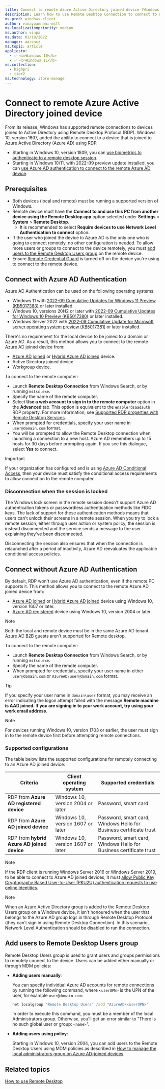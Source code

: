 ```yaml
---
title: Connect to remote Azure Active Directory joined device (Windows)
description: Learn how to use Remote Desktop Connection to connect to an Azure AD joined device.
ms.prod: windows-client
author: vinaypamnani-msft
ms.localizationpriority: medium
ms.author: vinpa
ms.date: 01/18/2022
manager: aaroncz
ms.topic: article
appliesto:
  - ✅ <b>Windows 10</b>
  - ✅ <b>Windows 11</b>
ms.collection:
  - highpri
  - tier2
ms.technology: itpro-manage
---
```


# Connect to remote Azure Active Directory joined device

From its release, Windows has supported remote connections to devices joined to Active Directory using Remote Desktop Protocol (RDP). Windows 10, version 1607, added the ability to connect to a device that is joined to Azure Active Directory (Azure AD) using RDP.

- Starting in Windows 10, version 1809, you can [use biometrics to authenticate to a remote desktop session](/windows/whats-new/whats-new-windows-10-version-1809#remote-desktop-with-biometrics).
- Starting in Windows 10/11, with 2022-09 preview update installed, you can [use Azure AD authentication to connect to the remote Azure AD device](#connect-with-azure-ad-authentication).

## Prerequisites

- Both devices (local and remote) must be running a supported version of Windows.
- Remote device must have the **Connect to and use this PC from another device using the Remote Desktop app** option selected under **Settings** > **System** > **Remote Desktop**.
  - It is recommended to select **Require devices to use Network Level Authentication to connect** option.
- If the user who joined the device to Azure AD is the only one who is going to connect remotely, no other configuration is needed. To allow more users or groups to connect to the device remotely, you must [add users to the Remote Desktop Users group](#add-users-to-remote-desktop-users-group) on the remote device.
- Ensure [Remote Credential Guard](/windows/access-protection/remote-credential-guard) is turned off on the device you're using to connect to the remote device.

## Connect with Azure AD Authentication

Azure AD Authentication can be used on the following operating systems:

- Windows 11 with [2022-09 Cumulative Updates for Windows 11 Preview (KB5017383)](https://support.microsoft.com/kb/KB5017383) or later installed.
- Windows 10, versions 20H2 or later with [2022-09 Cumulative Updates for Windows 10 Preview (KB5017380)](https://support.microsoft.com/kb/KB5017380) or later installed.
- Windows Server 2022 with [2022-09 Cumulative Update for Microsoft server operating system preview (KB5017381)](https://support.microsoft.com/kb/KB5017381) or later installed.

There's no requirement for the local device to be joined to a domain or Azure AD. As a result, this method allows you to connect to the remote Azure AD joined device from:

- [Azure AD joined](/azure/active-directory/devices/concept-azure-ad-join) or [Hybrid Azure AD joined](/azure/active-directory/devices/concept-azure-ad-join-hybrid) device.
- Active Directory joined device.
- Workgroup device.

To connect to the remote computer:

- Launch **Remote Desktop Connection** from Windows Search, or by running `mstsc.exe`.
- Specify the name of the remote computer.
- Select **Use a web account to sign in to the remote computer** option in the **Advanced** tab. This option is equivalent to the `enablerdsaadauth` RDP property. For more information, see [Supported RDP properties with Remote Desktop Services](/windows-server/remote/remote-desktop-services/clients/rdp-files).
- When prompted for credentials, specify your user name in `user@domain.com` format.
- You will be prompted to allow the Remote Desktop connection when launching a connection to a new host. Azure AD remembers up to 15 hosts for 30 days before prompting again. If you see this dialogue, select **Yes** to connect.

> [!IMPORTANT]
> If your organization has configured and is using [Azure AD Conditional Access](/azure/active-directory/conditional-access/overview), then your device must satisfy the conditional access requirements to allow connection to the remote computer.

### Disconnection when the session is locked

The Windows lock screen in the remote session doesn't support Azure AD authentication tokens or passwordless authentication methods like FIDO keys. The lack of support for these authentication methods means that users can't unlock their screens in a remote session. When you try to lock a remote session, either through user action or system policy, the session is instead disconnected and the service sends a message to the user explaining they've been disconnected.

Disconnecting the session also ensures that when the connection is relaunched after a period of inactivity, Azure AD reevaluates the applicable conditional access policies.

## Connect without Azure AD Authentication

By default, RDP won't use Azure AD authentication, even if the remote PC supports it. This method allows you to connect to the remote Azure AD joined device from:

- [Azure AD joined](/azure/active-directory/devices/concept-azure-ad-join) or [Hybrid Azure AD joined](/azure/active-directory/devices/concept-azure-ad-join-hybrid) device using Windows 10, version 1607 or later.
- [Azure AD registered](/azure/active-directory/devices/concept-azure-ad-register) device using Windows 10, version 2004 or later.

> [!NOTE]
> Both the local and remote device must be in the same Azure AD tenant. Azure AD B2B guests aren't supported for Remote desktop.

To connect to the remote computer:

- Launch **Remote Desktop Connection** from Windows Search, or by running `mstsc.exe`.
- Specify the name of the remote computer.
- When prompted for credentials, specify your user name in either `user@domain.com` or `AzureAD\user@domain.com` format.

> [!TIP]
> If you specify your user name in `domain\user` format, you may receive an error indicating the logon attempt failed with the message **Remote machine is AAD joined. If you are signing in to your work account, try using your work email address**.

> [!NOTE]
> For devices running Windows 10, version 1703 or earlier, the user must sign in to the remote device first before attempting remote connections.

### Supported configurations

The table below lists the supported configurations for remotely connecting to an Azure AD joined device:

| **Criteria**                               | **Client operating system**       | **Supported credentials**                                          |
|--------------------------------------------|-----------------------------------|--------------------------------------------------------------------|
| RDP from **Azure AD registered device**    | Windows 10, version 2004 or later | Password, smart card                                               |
| RDP from **Azure AD joined device**        | Windows 10, version 1607 or later | Password, smart card, Windows Hello for Business certificate trust |
| RDP from **hybrid Azure AD joined device** | Windows 10, version 1607 or later | Password, smart card, Windows Hello for Business certificate trust |

> [!NOTE]
> If the RDP client is running Windows Server 2016 or Windows Server 2019, to be able to connect to Azure AD joined devices, it must [allow Public Key Cryptography Based User-to-User (PKU2U) authentication requests to use online identities](/windows/security/threat-protection/security-policy-settings/network-security-allow-pku2u-authentication-requests-to-this-computer-to-use-online-identities).

> [!NOTE]
> When an Azure Active Directory group is added to the Remote Desktop Users group on a Windows device, it isn't honoured when the user that belongs to the Azure AD group logs in through Remote Desktop Protocol (they can't sign in using Remote Desktop Connection). In this scenario, Network Level Authentication should be disabled to run the connection.

## Add users to Remote Desktop Users group

Remote Desktop Users group is used to grant users and groups permissions to remotely connect to the device. Users can be added either manually or through MDM policies:

- **Adding users manually**:

  You can specify individual Azure AD accounts for remote connections by running the following command, where `<userUPN>` is the UPN of the user, for example `user@domain.com`:

  ```cmd
  net localgroup "Remote Desktop Users" /add "AzureAD\<userUPN>"
  ```

  In order to execute this command, you must be a member of the local Administrators group. Otherwise, you'll get an error similar to "There is no such global user or group: `<name>`".

- **Adding users using policy**:

  Starting in Windows 10, version 2004, you can add users to the Remote Desktop Users using MDM policies as described in [How to manage the local administrators group on Azure AD-joined devices](/azure/active-directory/devices/assign-local-admin#manage-administrator-privileges-using-azure-ad-groups-preview).

## Related topics

[How to use Remote Desktop](https://support.microsoft.com/windows/how-to-use-remote-desktop-5fe128d5-8fb1-7a23-3b8a-41e636865e8c)
